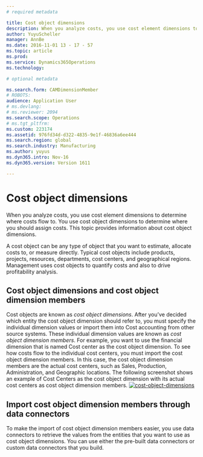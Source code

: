 ```yaml
---
# required metadata

title: Cost object dimensions
description: When you analyze costs, you use cost element dimensions to determine where costs flow to. You use cost object dimensions to determine where you should assign costs. This topic provides information about cost object dimensions.
author: YuyuScheller
manager: AnnBe
ms.date: 2016-11-01 13 - 17 - 57
ms.topic: article
ms.prod: 
ms.service: Dynamics365Operations
ms.technology: 

# optional metadata

ms.search.form: CAMDimensionMember
# ROBOTS: 
audience: Application User
# ms.devlang: 
# ms.reviewer: 2094
ms.search.scope: Operations
# ms.tgt_pltfrm: 
ms.custom: 223174
ms.assetid: 976fd34d-d322-4835-9e1f-46836a6ee444
ms.search.region: global
ms.search.industry: Manufacturing
ms.author: yuyus
ms.dyn365.intro: Nov-16
ms.dyn365.version: Version 1611

---
```


# Cost object dimensions

When you analyze costs, you use cost element dimensions to determine where costs flow to. You use cost object dimensions to determine where you should assign costs. This topic provides information about cost object dimensions.

A cost object can be any type of object that you want to estimate, allocate costs to, or measure directly. Typical cost objects include products, projects, resources, departments, cost centers, and geographical regions. Management uses cost objects to quantify costs and also to drive profitability analysis.

## Cost object dimensions and cost object dimension members
Cost objects are known as *cost object dimensions*. After you’ve decided which entity the cost object dimension should refer to, you must specify the individual dimension values or import them into Cost accounting from other source systems. These individual dimension values are known as *cost object dimension members*. For example, you want to use the financial dimension that is named Cost center as the cost object dimension. To see how costs flow to the individual cost centers, you must import the cost object dimension members. In this case, the cost object dimension members are the actual cost centers, such as Sales, Production, Administration, and Geographic locations. The following screenshot shows an example of Cost Centers as the cost object dimension with its actual cost centers as cost object dimension members. [![cost-object-dimensions](./media/cost-object-dimensions.png)](./media/cost-object-dimensions.png)

## Import cost object dimension members through data connectors
To make the import of cost object dimension members easier, you use data connectors to retrieve the values from the entities that you want to use as cost object dimensions. You can use either the pre-built data connectors or custom data connectors that you build.

